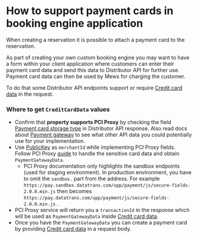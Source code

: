 # How to support payment cards in booking engine application

When creating a reservation it is possible to attach a payment card to the reservation.

As part of creating your own custom booking engine you may want to have a form within your client application where customers
can enter their payment card data and send this data to Distributor API for further use. Payment card data can then
be used by Mews for charging the customer.

To do that some Distributor API endpoints support or require [Credit card data](../operations.md#credit-card-data)
in the request.

### Where to get `CreditCardData` values

* Confirm that **property supports PCI Proxy** by checking the field [Payment card storage type](../operations.md#payment-card-storage-type) in Distributor API response. Also read docs about [Payment gateway](../operations.md#payment-gateway) to see what other API data you could potentially use for your implementation.
* Use [PublicKey](../operations.md#payment-gateway) as `merchantId` while implementing PCI Proxy fields. Follow PCI Proxy [guide](https://docs.pci-proxy.com/collect-and-store-cards/capture-iframes) to handle the sensitive card data and obtain `PaymentGatewayData`.
  * PCI Proxy documentation only highlights the sandbox endpoints (used for staging environment). In production environment, you have to omit the `sandbox.` part from the address. For example `https://pay.sandbox.datatrans.com/upp/payment/js/secure-fields-2.0.0.min.js` then becomes `https://pay.datatrans.com/upp/payment/js/secure-fields-2.0.0.min.js` .
* PCI Proxy service will return you a `transactionId` in the response which will be used as `PaymentGatewayData` inside [Credit card data](../operations.md#credit-card-data).
* Once you have the `PaymentGatewayData` you can create a payment card by providing [Credit card data](../operations.md#credit-card-data) in a request body.

